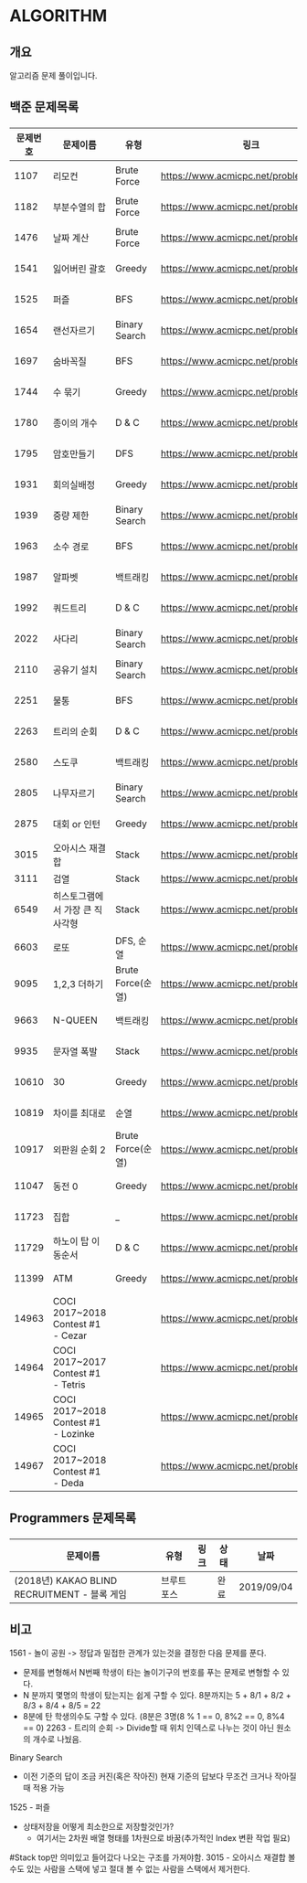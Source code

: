 # ALGORITHM

## 개요
알고리즘 문제 풀이입니다.

## 백준 문제목록
###
문제번호 | 문제이름 | 유형 | 링크 | 상태 | 날짜
--- | --- | --- | --- | --- | ---
1107 | 리모컨 | Brute Force | https://www.acmicpc.net/problem/1107 | 완료 | 2019/09/03
1182 | 부분수열의 합 | Brute Force | https://www.acmicpc.net/problem/1182 | 완료 | 2019/09/11
1476 | 날짜 계산 | Brute Force | https://www.acmicpc.net/problem/1476 | 완료 | 2019/09/03
1541 | 잃어버린 괄호 | Greedy | https://www.acmicpc.net/problem/1541 | 완료 | 2019/08/26
1525 | 퍼즐 | BFS | https://www.acmicpc.net/problem/1654 | 완료 | 2019/09/09
1654 | 랜선자르기 | Binary Search | https://www.acmicpc.net/problem/1654 | 완료 | 2019/08/30
1697 | 숨바꼭질 | BFS | https://www.acmicpc.net/problem/1697 | 완료 | 2019/09/04
1744 | 수 묶기 | Greedy | https://www.acmicpc.net/problem/1744 | 완료 | 2019/08/27
1780 | 종이의 개수 | D & C | https://www.acmicpc.net/problem/1780 | 완료 | 2019/08/27
1795 | 암호만들기 | DFS | https://www.acmicpc.net/problem/1795 | 완료 | 2019/09/10
1931 | 회의실배정 | Greedy | https://www.acmicpc.net/problem/1931 | 완료 | 2019/08/27
1939 | 중량 제한 | Binary Search | https://www.acmicpc.net/problem/1939 | 완료 | 2019/08/31
1963 | 소수 경로 | BFS | https://www.acmicpc.net/problem/1963 | 완료 | 2019/09/04
1987 | 알파벳 | 백트래킹 | https://www.acmicpc.net/problem/1987 | 완료 | 2019/09/11
1992 | 쿼드트리 | D & C | https://www.acmicpc.net/problem/1992 | 완료 | 2019/08/28
2022 | 사다리 | Binary Search | https://www.acmicpc.net/problem/1992 | 완료 | 2019/08/31
2110 | 공유기 설치 | Binary Search | https://www.acmicpc.net/problem/2110 | 완료 | 2019/08/30
2251 | 물통 | BFS | https://www.acmicpc.net/problem/2251 | 완료 | 2019/09/06
2263 | 트리의 순회 | D & C | https://www.acmicpc.net/problem/2263 | 완료 | 2019/08/27
2580 | 스도쿠 | 백트래킹 | https://www.acmicpc.net/problem/2580 | 완료 | 2019/09/10
2805 | 나무자르기 | Binary Search | https://www.acmicpc.net/problem/2805 | 완료 | 2019/08/30
2875 | 대회 or 인턴 | Greedy | https://www.acmicpc.net/problem/2875 | 완료 | 2019/08/27
3015 | 오아시스 재결합 | Stack | https://www.acmicpc.net/problem/3014 | 완료 | 2019/09/18
3111 | 검열 | Stack | https://www.acmicpc.net/problem/3111 | X | 
6549 | 히스토그램에서 가장 큰 직사각형 | Stack | https://www.acmicpc.net/problem/6549 | 완료 | 2019/09/18
6603 | 로또 | DFS, 순열 | https://www.acmicpc.net/problem/6603 | 완료 | 2019/09/04
9095 | 1,2,3 더하기 | Brute Force(순열) | https://www.acmicpc.net/problem/9095 | 완료 | 2019/09/04
9663 | N-QUEEN | 백트래킹 | https://www.acmicpc.net/problem/9663 | 완료 | 2019/09/10
9935 | 문자열 폭발 | Stack | https://www.acmicpc.net/problem/9935 | 완료 | 2019/09/18
10610 | 30 | Greedy | https://www.acmicpc.net/problem/10610 | 완료 | 2019/08/27
10819 | 차이를 최대로 | 순열 | https://www.acmicpc.net/problem/10819 | 완료 | 2019/09/04
10917 | 외판원 순회 2 | Brute Force(순열) | https://www.acmicpc.net/problem/10917 | 완료 | 2019/09/04
11047 | 동전 0 | Greedy | https://www.acmicpc.net/problem/11047 | 완료 | 2019/08/27
11723 | 집합 | _ | https://www.acmicpc.net/problem/11723 | 완료 | 2019/09/01
11729 | 하노이 탑 이동순서 | D & C | https://www.acmicpc.net/problem/11729 | 완료 | 2018/08/27
11399 | ATM | Greedy | https://www.acmicpc.net/problem/11399 | 완료 | 2019/08/26
14963 | COCI 2017~2018 Contest #1 - Cezar |  | https://www.acmicpc.net/problem/14963 | 완료
14964 | COCI 2017~2017 Contest #1 - Tetris | | https://www.acmicpc.net/problem/14964 | 완료
14965 | COCI 2017~2018 Contest #1 - Lozinke | | https://www.acmicpc.net/problem/14965 | 완료
14967 | COCI 2017~2018 Contest #1 - Deda | | https://www.acmicpc.net/problem/14967 | X

## Programmers 문제목록
###
문제이름 | 유형 | 링크 | 상태 | 날짜
--- | --- | --- | --- | ---
(2018년) KAKAO BLIND RECRUITMENT - 블록 게임 | 브루트 포스 | | 완료 | 2019/09/04

## 비고
1561 - 놀이 공원
-> 정답과 밀접한 관계가 있는것을 결정한 다음 문제를 푼다.
 - 문제를 변형해서 N번째 학생이 타는 놀이기구의 번호를 푸는 문제로 변형할 수 있다.
 - N 분까지 몇명의 학생이 탔는지는 쉽게 구할 수 있다. 8분까지는 5 + 8/1 + 8/2 + 8/3 + 8/4 + 8/5 = 22
 - 8분에 탄 학생의수도 구할 수 있다. (8분은 3명(8 % 1 == 0, 8%2 == 0, 8%4 == 0)
2263 - 트리의 순회
-> Divide할 때 위치 인덱스로 나누는 것이 아닌 원소의 개수로 나눴음.

Binary Search
- 이전 기준의 답이 조금 커진(혹은 작아진) 현재 기준의 답보다 무조건 크거나 작아질 때 적용 가능

1525 - 퍼즐
- 상태저장을 어떻게 최소한으로 저장할것인가?
  - 여기서는 2차원 배열 형태를 1차원으로 바꿈(추가적인 Index 변환 작업 필요)


#Stack
 top만 의미있고 들어갔다 나오는 구조를 가져야함.
3015 - 오아시스 재결합
볼 수도 있는 사람을 스택에 넣고 절대 볼 수 없는 사람을 스택에서 제거한다.